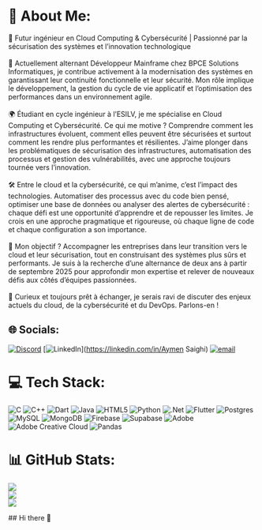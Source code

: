 # 💫 About Me:
🎯 Futur ingénieur en Cloud Computing & Cybersécurité | Passionné par la sécurisation des systèmes et l’innovation technologique<br><br>🔧 Actuellement alternant Développeur Mainframe chez BPCE Solutions Informatiques, je contribue activement à la modernisation des systèmes en garantissant leur continuité fonctionnelle et leur sécurité. Mon rôle implique le développement, la gestion du cycle de vie applicatif et l’optimisation des performances dans un environnement agile.<br><br>🌍 Étudiant en cycle ingénieur à l’ESILV, je me spécialise en Cloud Computing et Cybersécurité. Ce qui me motive ? Comprendre comment les infrastructures évoluent, comment elles peuvent être sécurisées et surtout comment les rendre plus performantes et résilientes. J’aime plonger dans les problématiques de sécurisation des infrastructures, automatisation des processus et gestion des vulnérabilités, avec une approche toujours tournée vers l’innovation.<br><br>🛠 Entre le cloud et la cybersécurité, ce qui m’anime, c’est l’impact des technologies.  Automatiser des processus avec du code bien pensé, optimiser une base de données ou analyser des alertes de cybersécurité : chaque défi est une opportunité d’apprendre et de repousser les limites. Je crois en une approche pragmatique et rigoureuse, où chaque ligne de code et chaque configuration a son importance.<br><br>🚀 Mon objectif ? Accompagner les entreprises dans leur transition vers le cloud et leur sécurisation, tout en construisant des systèmes plus sûrs et performants. Je suis à la recherche d’une alternance de deux ans à partir de septembre 2025 pour approfondir mon expertise et relever de nouveaux défis aux côtés d’équipes passionnées.<br><br>💬 Curieux et toujours prêt à échanger, je serais ravi de discuter des enjeux actuels du cloud, de la cybersécurité et du DevOps. Parlons-en !


## 🌐 Socials:
[![Discord](https://img.shields.io/badge/Discord-%237289DA.svg?logo=discord&logoColor=white)](https://discord.gg/aymenmazino) [![LinkedIn](https://img.shields.io/badge/LinkedIn-%230077B5.svg?logo=linkedin&logoColor=white)](https://linkedin.com/in/Aymen Saighi) [![email](https://img.shields.io/badge/Email-D14836?logo=gmail&logoColor=white)](mailto:aymensaighi95@gmail.com) 

# 💻 Tech Stack:
![C](https://img.shields.io/badge/c-%2300599C.svg?style=for-the-badge&logo=c&logoColor=white) ![C++](https://img.shields.io/badge/c++-%2300599C.svg?style=for-the-badge&logo=c%2B%2B&logoColor=white) ![Dart](https://img.shields.io/badge/dart-%230175C2.svg?style=for-the-badge&logo=dart&logoColor=white) ![Java](https://img.shields.io/badge/java-%23ED8B00.svg?style=for-the-badge&logo=openjdk&logoColor=white) ![HTML5](https://img.shields.io/badge/html5-%23E34F26.svg?style=for-the-badge&logo=html5&logoColor=white) ![Python](https://img.shields.io/badge/python-3670A0?style=for-the-badge&logo=python&logoColor=ffdd54) ![.Net](https://img.shields.io/badge/.NET-5C2D91?style=for-the-badge&logo=.net&logoColor=white) ![Flutter](https://img.shields.io/badge/Flutter-%2302569B.svg?style=for-the-badge&logo=Flutter&logoColor=white) ![Postgres](https://img.shields.io/badge/postgres-%23316192.svg?style=for-the-badge&logo=postgresql&logoColor=white) ![MySQL](https://img.shields.io/badge/mysql-4479A1.svg?style=for-the-badge&logo=mysql&logoColor=white) ![MongoDB](https://img.shields.io/badge/MongoDB-%234ea94b.svg?style=for-the-badge&logo=mongodb&logoColor=white) ![Firebase](https://img.shields.io/badge/firebase-a08021?style=for-the-badge&logo=firebase&logoColor=ffcd34) ![Supabase](https://img.shields.io/badge/Supabase-3ECF8E?style=for-the-badge&logo=supabase&logoColor=white) ![Adobe](https://img.shields.io/badge/adobe-%23FF0000.svg?style=for-the-badge&logo=adobe&logoColor=white) ![Adobe Creative Cloud](https://img.shields.io/badge/Adobe%20Creative%20Cloud-DA1F26.svg?style=for-the-badge&logo=Adobe%20Creative%20Cloud&logoColor=white) ![Pandas](https://img.shields.io/badge/pandas-%23150458.svg?style=for-the-badge&logo=pandas&logoColor=white)
# 📊 GitHub Stats:
![](https://github-readme-stats.vercel.app/api?username=Suupon&theme=dark&hide_border=true&include_all_commits=true&count_private=false)<br/>
![](https://github-readme-streak-stats.herokuapp.com/?user=Suupon&theme=dark&hide_border=true)<br/>
![](https://github-readme-stats.vercel.app/api/top-langs/?username=Suupon&theme=dark&hide_border=true&include_all_commits=true&count_private=false&layout=compact)

<!-- Proudly created with GPRM ( https://gprm.itsvg.in ) -->## Hi there 👋

<!--
**Suupon/Suupon** is a ✨ _special_ ✨ repository because its `README.md` (this file) appears on your GitHub profile.

Here are some ideas to get you started:

- 🔭 I’m currently working on ...
- 🌱 I’m currently learning ...
- 👯 I’m looking to collaborate on ...
- 🤔 I’m looking for help with ...
- 💬 Ask me about ...
- 📫 How to reach me: ...
- 😄 Pronouns: ...
- ⚡ Fun fact: ...
-->
